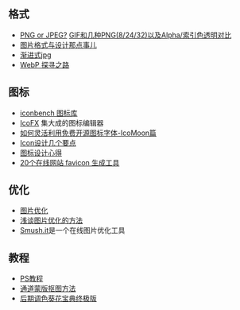 ## 格式
* [PNG or JPEG?](http://mobile.tutsplus.com/tutorials/mobile-design-tutorials/mobile-design_png-or-jpg/)  [GIF和几种PNG(8/24/32)以及Alpha/索引色透明对比](http://www.iwanna.cn/archives/2011/01/03/6193/)
* [图片格式与设计那点事儿](http://ued.taobao.com/blog/2010/12/10/jpg_png/)
* [渐进式jpg](http://www.biaodianfu.com/progressive-jpeg.html)
* [WebP 探寻之路](http://isux.tencent.com/introduction-of-webp.html)

## 图标
* [iconbench 图标库](http://iconbench.com)
* [IcoFX](http://www.appinn.com/icofx/) 集大成的图标编辑器  
* [如何灵活利用免费开源图标字体-IcoMoon篇](http://www.zhangxinxu.com/wordpress/?p=2416)
* [Icon设计几个要点](http://ucdchina.com/snap/8300)
* [图标设计心得](http://ued.alimama.com/visual-design/%E5%9B%BE%E6%A0%87%E8%AE%BE%E8%AE%A1%E5%BF%83%E5%BE%97/)
* [20个在线网站 favicon 生成工具](http://blog.wpjam.com/article/20-best-favicon-online-generators/)

## 优化
* [图片优化](http://stblog.baidu-tech.com/?p=1011)
* [浅谈图片优化的方法](http://ucdchina.com/snap/12121)
* [Smush.it](http://www.smushit.com/ysmush.it/)是一个在线图片优化工具

## 教程
* [PS教程](http://www.douban.com/note/82607203/)
* [通道蒙版抠图方法](http://www.douban.com/note/309108258/)
* [后期调色葵花宝典终极版](http://startwmlife.com/hou-qi-diao-se-kui-hua-bao-dian-zhong-ji-ban/)